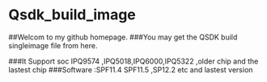 # Qsdk_build_image
 ##Welcom to my github homepage.
 ###You may get the QSDK build singleimage file from here.
 
 ###It Support soc IPQ9574 ,IPQ5018,IPQ6000,IPQ5322 ,older chip and the lastest chip
 ###Software :SPF11.4  SPF11.5 ,SP12.2   etc and lastest version

